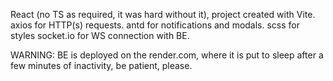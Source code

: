 React (no TS as required, it was hard without it), project created with Vite.
axios for HTTP(s) requests.
antd for notifications and modals.
scss for styles
socket.io for WS connection with BE.


WARNING: BE is deployed on the render.com, where it is put to sleep after a few minutes of inactivity, be patient, please.
